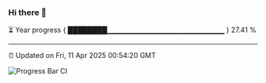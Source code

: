 ### Hi there 👋

⏳ Year progress { ████████▁▁▁▁▁▁▁▁▁▁▁▁▁▁▁▁▁▁▁▁▁▁ } 27.41 %

---

⏰ Updated on Fri, 11 Apr 2025 00:54:20 GMT

![Progress Bar CI](https://github.com/Shyam-Makwana/GitHub-Actions-Demo/workflows/Progress%20Bar%20CI/badge.svg)
